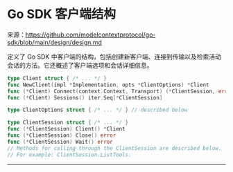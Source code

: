 # Go SDK 客户端结构

来源：https://github.com/modelcontextprotocol/go-sdk/blob/main/design/design.md

定义了 Go SDK 中客户端的结构，包括创建新客户端、连接到传输以及检索活动会话的方法。它还概述了客户端选项和会话详细信息。

```Go
type Client struct { /* ... */ }
func NewClient(impl *Implementation, opts *ClientOptions) *Client
func (*Client) Connect(context.Context, Transport) (*ClientSession, error)
func (*Client) Sessions() iter.Seq[*ClientSession]

type ClientOptions struct { /* ... */ } // described below

type ClientSession struct { /* ... */ }
func (*ClientSession) Client() *Client
func (*ClientSession) Close() error
func (*ClientSession) Wait() error
// Methods for calling through the ClientSession are described below.
// For example: ClientSession.ListTools.
```

--------------------------------
